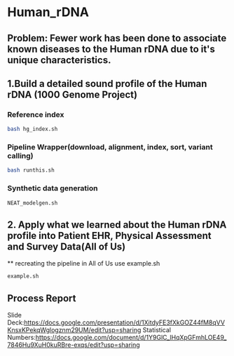 # Human_rDNA
## Problem: Fewer work has been done to associate known diseases to the Human rDNA due to it's unique characteristics. 
## 1.Build a detailed sound profile of the Human rDNA (1000 Genome Project)
### Reference index
```sh
bash hg_index.sh
```
### Pipeline Wrapper(download, alignment, index, sort, variant calling)
```sh
bash runthis.sh
```
### Synthetic data generation
```sh
NEAT_modelgen.sh
```
## 2. Apply what we learned about the Human rDNA profile into Patient EHR, Physical Assessment and Survey Data(All of Us)
** recreating the pipeline in All of Us use example.sh
```sh
example.sh
```
## Process Report
Slide Deck:https://docs.google.com/presentation/d/1XitdyFE3fXkGOZ44fM8qVVKnsxKPekqWglogznm29UM/edit?usp=sharing
Statistical Numbers:https://docs.google.com/document/d/1Y9GlC_lHqXpGFmhLOE49_7846Hu9XuH0kuRBre-exqs/edit?usp=sharing
